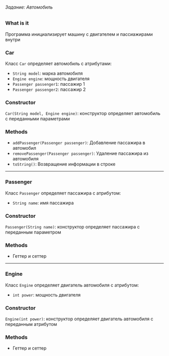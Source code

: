 ###### Задание: Автомобиль

### What is it

Программа инициализирует машину с двигателем и пассиажирами внутри

### Car

Класс `Car` определяет автомобиль с атрибутами:
- `String model`: марка автомобиля
- `Engine engine`: мощность двигателя
- `Passenger passenger1`: пассажир 1
- `Passenger passenger2`: пассажир 2

### Constructor

`Car(String model, Engine engine)`: конструктор определяет автомобиль с переданными параметрами

### Methods

- `addPassenger(Passenger passenger)`: Добавление пассажира в автомобил
- `removePassenger(Passenger passenger)`: Удаление пассажира из автомобиля
- `toString()`: Возвращение информации в строке

---

### Passenger

Класс `Passenger` определяет пассажира с атрибутом:
- `String name`: имя пассажира

### Constructor

`Passenger(String name)`: конструктор определяет пассажира с переданным параметром

### Methods

- Геттер и сеттер

---

### Engine

Класс `Engine` определяет двигатель автомобиля с атрибутом:
- `int power`: мощность двигателя

### Constructor

`Engine(int power)`: конструктор определяет двигатель автомобиля с переданным атрибутом

### Methods

- Геттер и сеттер
